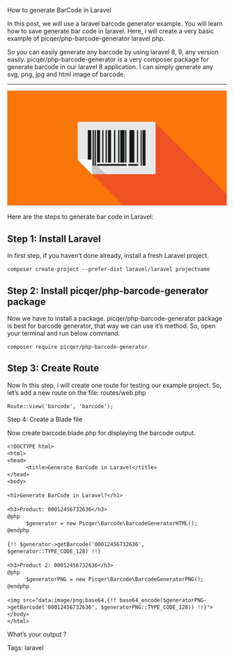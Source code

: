 How to generate BarCode in Laravel

In this post, we will use a laravel barcode generator example. You will learn how to save generate bar code in laravel. Here, i will create a very basic example of picqer/php-barcode-generator laravel php.

So you can easily generate any barcode by using laravel 8, 9, any version easily. picqer/php-barcode-generator is a very composer package for generate barcode in our laravel 8 application. I can simply generate any svg, png, jpg and html image of barcode.

---

![How to generate BarCode in Laravel](/images/generate-barcodes.webp)

Here are the steps to generate bar code in Laravel:

## Step 1: Install Laravel

In first step, if you haven’t done already, install a fresh Laravel project.

	composer create-project --prefer-dist laravel/laravel projectname

## Step 2: Install picqer/php-barcode-generator package

Now we have to install a package. picqer/php-barcode-generator package is best for barcode generator, that way we can use it’s method. So, open your terminal and run below command.

	composer require picqer/php-barcode-generator

## Step 3: Create Route

Now In this step, i will create one route for testing our example project. So, let’s add a new route on the file: routes/web.php

	Route::view('barcode', 'barcode');

Step 4: Create a Blade file

Now create barcode.blade.php for displaying the barcode output.

	<!DOCTYPE html>
	<html>
	<head>
    	  <title>Generate BarCode in Laravel</title>
	</head>
	<body>

	<h1>Generate BarCode in Laravel?</h1>

	<h3>Product: 00012456732636</h3>
	@php
      	  $generator = new Picqer\Barcode\BarcodeGeneratorHTML();
	@endphp

	{!! $generator->getBarcode('00012456732636', $generator::TYPE_CODE_128) !!}

	<h3>Product 2: 00012456732636</h3>
	@php
    	  $generatorPNG = new Picqer\Barcode\BarcodeGeneratorPNG();
	@endphp

	<img src​="data:image/png;base64,{!! base64_encode($generatorPNG->getBarcode('00012456732636', $generatorPNG::TYPE_CODE_128)) !!}">
	</body>
	</html>

What’s your output ?


Tags: laravel
